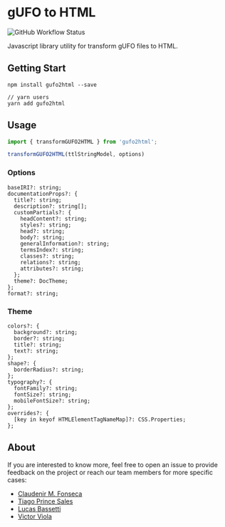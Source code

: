 # gUFO to HTML

![GitHub Workflow Status](https://img.shields.io/github/workflow/status/OntoUML/gufo2html/Node%20CI?style=flat-square)

Javascript library utility for transform gUFO files to HTML.

## Getting Start

```
npm install gufo2html --save

// yarn users
yarn add gufo2html
```

## Usage

```javascript
import { transformGUFO2HTML } from 'gufo2html';

transformGUFO2HTML(ttlStringModel, options)
```

### Options

```
baseIRI?: string;
documentationProps?: {
  title?: string;
  description?: string[];
  customPartials?: {
    headContent?: string;
    styles?: string;
    head?: string;
    body?: string;
    generalInformation?: string;
    termsIndex?: string;
    classes?: string;
    relations?: string;
    attributes?: string;
  };
  theme?: DocTheme;
};
format?: string;
```

### Theme

```
colors?: {
  background?: string;
  border?: string;
  title?: string;
  text?: string;
};
shape?: {
  borderRadius?: string;
};
typography?: {
  fontFamily?: string;
  fontSize?: string;
  mobileFontSize?: string;
};
overrides?: {
  [key in keyof HTMLElementTagNameMap]?: CSS.Properties;
};
```

## About

If you are interested to know more, feel free to open an issue to provide feedback on the project or reach our team members for more specific cases:
 * [Claudenir M. Fonseca](https://github.com/claudenirmf)
 * [Tiago Prince Sales](https://github.com/tgoprince)
 * [Lucas Bassetti](https://github.com/LucasBassetti)
 * [Victor Viola](https://github.com/victorviola)

